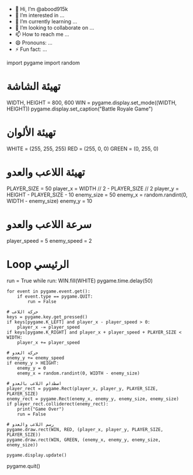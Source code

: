 - 👋 Hi, I’m @abood915k
- 👀 I’m interested in ...
- 🌱 I’m currently learning ...
- 💞️ I’m looking to collaborate on ...
- 📫 How to reach me ...
- 😄 Pronouns: ...
- ⚡ Fun fact: ...

<!---
abood915k/abood915k is a ✨ special ✨ repository because its `README.md` (this file) appears on your GitHub profile.
You can click the Preview link to take a look at your changes.
--->
import pygame
import random

# تهيئة الشاشة
WIDTH, HEIGHT = 800, 600
WIN = pygame.display.set_mode((WIDTH, HEIGHT))
pygame.display.set_caption("Battle Royale Game")

# تهيئة الألوان
WHITE = (255, 255, 255)
RED = (255, 0, 0)
GREEN = (0, 255, 0)

# تهيئة اللاعب والعدو
PLAYER_SIZE = 50
player_x = WIDTH // 2 - PLAYER_SIZE // 2
player_y = HEIGHT - PLAYER_SIZE - 10
enemy_size = 50
enemy_x = random.randint(0, WIDTH - enemy_size)
enemy_y = 10

# سرعة اللاعب والعدو
player_speed = 5
enemy_speed = 2

# Loop الرئيسي
run = True
while run:
    WIN.fill(WHITE)
    pygame.time.delay(50)

    for event in pygame.event.get():
        if event.type == pygame.QUIT:
            run = False

    # حركة اللاعب
    keys = pygame.key.get_pressed()
    if keys[pygame.K_LEFT] and player_x - player_speed > 0:
        player_x -= player_speed
    if keys[pygame.K_RIGHT] and player_x + player_speed + PLAYER_SIZE < WIDTH:
        player_x += player_speed

    # حركة العدو
    enemy_y += enemy_speed
    if enemy_y > HEIGHT:
        enemy_y = 0
        enemy_x = random.randint(0, WIDTH - enemy_size)

    # اصطدام اللاعب بالعدو
    player_rect = pygame.Rect(player_x, player_y, PLAYER_SIZE, PLAYER_SIZE)
    enemy_rect = pygame.Rect(enemy_x, enemy_y, enemy_size, enemy_size)
    if player_rect.colliderect(enemy_rect):
        print("Game Over")
        run = False

    # رسم اللاعب والعدو
    pygame.draw.rect(WIN, RED, (player_x, player_y, PLAYER_SIZE, PLAYER_SIZE))
    pygame.draw.rect(WIN, GREEN, (enemy_x, enemy_y, enemy_size, enemy_size))

    pygame.display.update()

pygame.quit()
